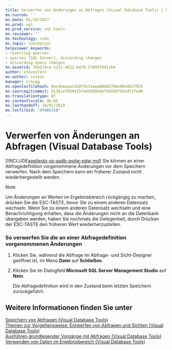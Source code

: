 ```yaml
---
title: Verwerfen von Änderungen an Abfragen (Visual Database Tools) | Microsoft-Dokumentation
ms.custom: ''
ms.date: 01/19/2017
ms.prod: sql
ms.prod_service: sql-tools
ms.reviewer: ''
ms.technology: ssms
ms.topic: conceptual
helpviewer_keywords:
- reverting queries
- queries [SQL Server], discarding changes
- discarding query changes
ms.assetid: 7bb17ece-1222-4622-b476-5789d7641c64
author: stevestein
ms.author: sstein
manager: craigg
ms.openlocfilehash: 6ecdbeaaacd10f5534aea88d8578ee90a9b37925
ms.sourcegitcommit: 61381ef939415fe019285def9450d7583df1fed0
ms.translationtype: HT
ms.contentlocale: de-DE
ms.lasthandoff: 10/01/2018
ms.locfileid: "47681318"
---
```

# <a name="discard-changes-made-to-queries-visual-database-tools"></a>Verwerfen von Änderungen an Abfragen (Visual Database Tools)
[!INCLUDE[appliesto-ss-asdb-asdw-pdw-md](../../includes/appliesto-ss-asdb-asdw-pdw-md.md)]
Sie können an einer Abfragedefinition vorgenommene Änderungen vor dem Speichern verwerfen. Nach dem Speichern kann ein früherer Zustand nicht wiederhergestellt werden.  
  
> [!NOTE]  
> Um Änderungen an Werten im Ergebnisbereich rückgängig zu machen, drücken Sie die ESC-TASTE, bevor Sie zu einem anderen Datensatz wechseln. Wenn Sie zu einem anderen Datensatz wechseln und eine Benachrichtigung erhalten, dass die Änderungen nicht an die Datenbank übergeben werden, haben Sie nochmals die Gelegenheit, durch Drücken der ESC-TASTE den früheren Wert wiederherzustellen.  
  
### <a name="to-discard-changes-made-to-a-query-definition"></a>So verwerfen Sie die an einer Abfragedefinition vorgenommenen Änderungen  
  
1.  Klicken Sie, während die Abfrage im Abfrage- und Sicht-Designer geöffnet ist, im Menü **Datei** auf **Schließen**.  
  
2.  Klicken Sie im Dialogfeld **Microsoft SQL Server Management Studio** auf **Nein**.  
  
    Die Abfragedefinition wird in den Zustand beim letzten Speichern zurückgeführt.  
  
## <a name="see-also"></a>Weitere Informationen finden Sie unter  
[Speichern von Abfragen (Visual Database Tools)](../../ssms/visual-db-tools/save-queries-visual-database-tools.md)  
[Themen zur Vorgehensweise: Entwerfen von Abfragen und Sichten (Visual Database Tools)](../../ssms/visual-db-tools/design-queries-and-views-how-to-topics-visual-database-tools.md)  
[Ausführen grundlegender Vorgänge mit Abfragen (Visual Database Tools)](../../ssms/visual-db-tools/perform-basic-operations-with-queries-visual-database-tools.md)  
[Verwenden von Daten im Ergebnisbereich (Visual Database Tools)](../../ssms/visual-db-tools/work-with-data-in-the-results-pane-visual-database-tools.md)  
  
